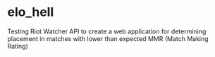 # elo_hell
Testing Riot Watcher API to create a web application for determining placement in matches with lower than expected MMR (Match Making Rating)

